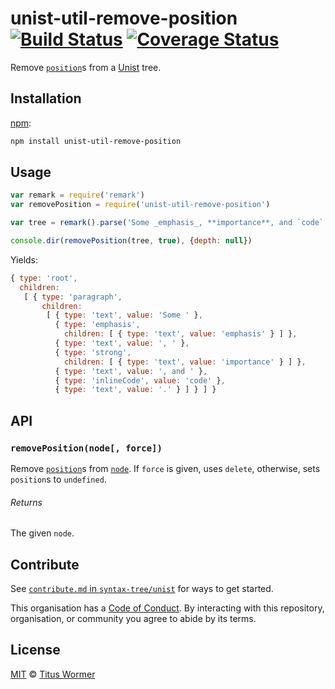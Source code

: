 # unist-util-remove-position [![Build Status][travis-badge]][travis] [![Coverage Status][codecov-badge]][codecov]

Remove [`position`][position]s from a [Unist][] tree.

## Installation

[npm][]:

```bash
npm install unist-util-remove-position
```

## Usage

```javascript
var remark = require('remark')
var removePosition = require('unist-util-remove-position')

var tree = remark().parse('Some _emphasis_, **importance**, and `code`.')

console.dir(removePosition(tree, true), {depth: null})
```

Yields:

```js
{ type: 'root',
  children:
   [ { type: 'paragraph',
       children:
        [ { type: 'text', value: 'Some ' },
          { type: 'emphasis',
            children: [ { type: 'text', value: 'emphasis' } ] },
          { type: 'text', value: ', ' },
          { type: 'strong',
            children: [ { type: 'text', value: 'importance' } ] },
          { type: 'text', value: ', and ' },
          { type: 'inlineCode', value: 'code' },
          { type: 'text', value: '.' } ] } ] }
```

## API

### `removePosition(node[, force])`

Remove [`position`][position]s from [`node`][node].  If `force` is given,
uses `delete`, otherwise, sets `position`s to `undefined`.

###### Returns

The given `node`.

## Contribute

See [`contribute.md` in `syntax-tree/unist`][contribute] for ways to get
started.

This organisation has a [Code of Conduct][coc].  By interacting with this
repository, organisation, or community you agree to abide by its terms.

## License

[MIT][license] © [Titus Wormer][author]

<!-- Definitions -->

[travis-badge]: https://img.shields.io/travis/syntax-tree/unist-util-remove-position.svg

[travis]: https://travis-ci.org/syntax-tree/unist-util-remove-position

[codecov-badge]: https://img.shields.io/codecov/c/github/syntax-tree/unist-util-remove-position.svg

[codecov]: https://codecov.io/github/syntax-tree/unist-util-remove-position

[npm]: https://docs.npmjs.com/cli/install

[license]: LICENSE

[author]: http://wooorm.com

[unist]: https://github.com/syntax-tree/unist

[position]: https://github.com/syntax-tree/unist#position

[node]: https://github.com/syntax-tree/unist#node

[contribute]: https://github.com/syntax-tree/unist/blob/master/contributing.md

[coc]: https://github.com/syntax-tree/unist/blob/master/code-of-conduct.md
